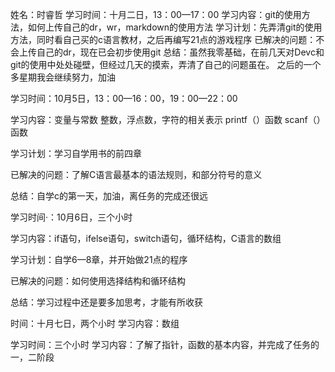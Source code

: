

姓名：时睿哲
学习时间：十月二日，13：00—17：00
学习内容：git的使用方法，如何上传自己的dr，wr，markdown的使用方法
学习计划：先弄清git的使用方法，同时看自己买的c语言教材，之后再编写21点的游戏程序
已解决的问题：不会上传自己的dr，现在已会初步使用git
总结：虽然我零基础，在前几天对Devc和git的使用中处处碰壁，但经过几天的摸索，弄清了自己的问题虽在。
之后的一个多星期我会继续努力，加油


学习时间：10月5日，13：00—16：00，19：00—22：00

学习内容：变量与常数
整数，浮点数，字符的相关表示
printf（）函数
scanf（）函数

学习计划：学习自学用书的前四章

已解决的问题：了解C语言最基本的语法规则，和部分符号的意义

总结：自学c的第一天，加油，离任务的完成还很远

学习时间·：10月6日，三个小时

学习内容：if语句，ifelse语句，switch语句，循环结构，C语言的数组

学习计划：自学6—8章，并开始做21点的程序

已解决的问题：如何使用选择结构和循环结构

总结：学习过程中还是要多加思考，才能有所收获

时间：十月七日，两个小时
学习内容：数组

学习时间：三个小时
学习内容：了解了指针，函数的基本内容，并完成了任务的一，二阶段
